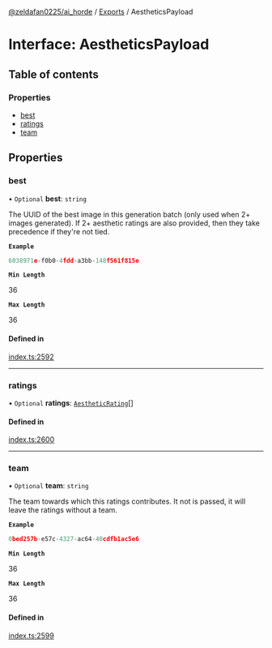 [@zeldafan0225/ai_horde](../README.md) / [Exports](../modules.md) / AestheticsPayload

# Interface: AestheticsPayload

## Table of contents

### Properties

- [best](AestheticsPayload.md#best)
- [ratings](AestheticsPayload.md#ratings)
- [team](AestheticsPayload.md#team)

## Properties

### best

• `Optional` **best**: `string`

The UUID of the best image in this generation batch (only used when 2+ images generated). If 2+ aesthetic ratings are also provided, then they take precedence if they're not tied.

**`Example`**

```ts
6038971e-f0b0-4fdd-a3bb-148f561f815e
```

**`Min Length`**

36

**`Max Length`**

36

#### Defined in

[index.ts:2592](https://github.com/ZeldaFan0225/ai_horde/blob/99a73d4/index.ts#L2592)

___

### ratings

• `Optional` **ratings**: [`AestheticRating`](AestheticRating.md)[]

#### Defined in

[index.ts:2600](https://github.com/ZeldaFan0225/ai_horde/blob/99a73d4/index.ts#L2600)

___

### team

• `Optional` **team**: `string`

The team towards which this ratings contributes. It not is passed, it will leave the ratings without a team.

**`Example`**

```ts
0bed257b-e57c-4327-ac64-40cdfb1ac5e6
```

**`Min Length`**

36

**`Max Length`**

36

#### Defined in

[index.ts:2599](https://github.com/ZeldaFan0225/ai_horde/blob/99a73d4/index.ts#L2599)
